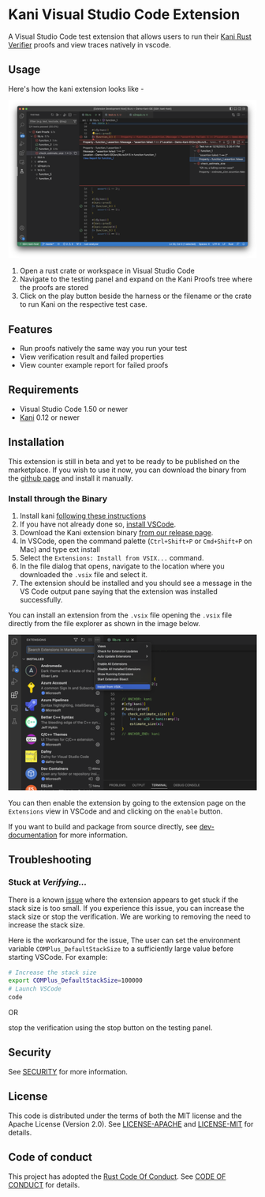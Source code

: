 # Kani Visual Studio Code Extension

A Visual Studio Code test extension that allows users to run their [Kani Rust Verifier](https://github.com/model-checking/kani) proofs and view traces natively in vscode.

## Usage

Here's how the kani extension looks like -

![Kani Usage](resources/screenshots/kani-demo.png)

1.  Open a rust crate or workspace in Visual Studio Code
2.  Navigate to the testing panel and expand on the Kani Proofs tree where the proofs are stored
3.  Click on the play button beside the harness or the filename or the crate to run Kani on the respective test case.

## Features

-   Run proofs natively the same way you run your test
-   View verification result and failed properties
-   View counter example report for failed proofs

## Requirements

-   Visual Studio Code 1.50 or newer
-   [Kani](https://github.com/model-checking/kani) 0.12 or newer

## Installation

This extension is still in beta and yet to be ready to be published on the marketplace. If you wish to use it now, you can download the binary from the [github page](https://github.com/model-checking/kani-vscode-extension) and install it manually.

### Install through the Binary

1.  Install kani [following these instructions](https://github.com/model-checking/kani#installation)
1. If you have not already done so, [install VSCode](https://code.visualstudio.com/download).
1.  Download the Kani extension binary [from our release page](https://github.com/model-checking/kani-vscode-extension/releases/).
1.  In VSCode, open the command palette (`Ctrl+Shift+P` or `Cmd+Shift+P` on Mac) and type ext install
1.  Select the `Extensions: Install from VSIX...` command.
1.  In the file dialog that opens, navigate to the location where you downloaded the `.vsix` file and select it.
1.  The extension should be installed and you should see a message in the VS Code output pane saying that the extension was installed successfully.

You can install an extension from the `.vsix` file opening the `.vsix` file directly from the file explorer as shown in the image below.

![Kani install vsix](resources/screenshots/install-kani-extension.png)

You can then enable the extension by going to the extension page on the `Extensions` view in VSCode and and clicking on the `enable` button.

If you want to build and package from source directly, see [dev-documentation](docs/dev-documentation.md) for more information.

## Troubleshooting

### Stuck at *Verifying...*

There is a known [issue](https://github.com/model-checking/kani-vscode-extension/issues/6) where the extension appears to get stuck if the stack size is too small.
If you experience this issue, you can increase the stack size or stop the verification. We are working to removing the need to increase the stack size.

Here is the workaround for the issue,
The user can set the environment variable `COMPlus_DefaultStackSize` to a sufficiently large value before starting VSCode. For example:

```sh
# Increase the stack size
export COMPlus_DefaultStackSize=100000
# Launch VSCode
code
```

OR

stop the verification using the stop button on the testing panel.

## Security

See [SECURITY](.github/SECURITY.md) for more information.

## License

This code is distributed under the terms of both the MIT license and the Apache License (Version 2.0).
See [LICENSE-APACHE](LICENSE-APACHE) and [LICENSE-MIT](LICENSE-MIT) for details.

## Code of conduct

This project has adopted the [Rust Code Of Conduct](https://www.rust-lang.org/policies/code-of-conduct).
See [CODE OF CONDUCT](CODE_OF_CONDUCT.md) for details.
